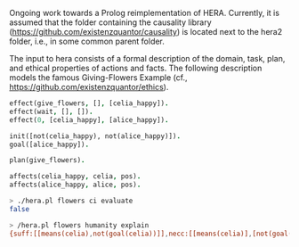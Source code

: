 Ongoing work towards a Prolog reimplementation of HERA. Currently, it is assumed that the folder containing the causality library (https://github.com/existenzquantor/causality) is located next to the hera2 folder, i.e., in some common parent folder.

The input to hera consists of a formal description of the domain, task, plan, and ethical properties of actions and facts. The following description models the famous Giving-Flowers Example (cf., https://github.com/existenzquantor/ethics).

```prolog
effect(give_flowers, [], [celia_happy]).
effect(wait, [], []).
effect(0, [celia_happy], [alice_happy]).

init([not(celia_happy), not(alice_happy)]).
goal([alice_happy]).

plan(give_flowers).

affects(celia_happy, celia, pos).
affects(alice_happy, alice, pos).
```
```bash
> ./hera.pl flowers ci evaluate                                                                                        [16:36:44]
false
```

```bash
> /hera.pl flowers humanity explain 
{suff:[[means(celia),not(goal(celia))]],necc:[[means(celia)],[not(goal(celia))]],inus:[[means(celia)],[not(goal(celia))]]}
```
